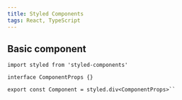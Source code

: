 ```yaml
---
title: Styled Components
tags: React, TypeScript
---
```


## Basic component

```tsx
import styled from 'styled-components'

interface ComponentProps {}

export const Component = styled.div<ComponentProps>``
```
